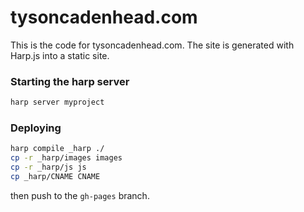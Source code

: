 # tysoncadenhead.com

This is the code for tysoncadenhead.com. The site is generated with Harp.js into a static site.

### Starting the harp server

```bash
harp server myproject
```

### Deploying

```bash
harp compile _harp ./
cp -r _harp/images images
cp -r _harp/js js
cp _harp/CNAME CNAME
```
 
then push to the `gh-pages` branch.